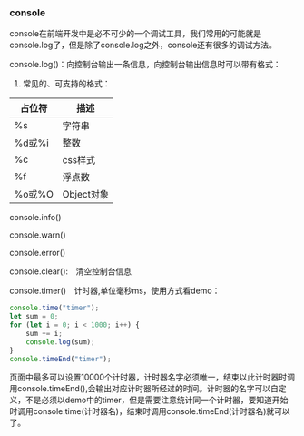 ### console

console在前端开发中是必不可少的一个调试工具，我们常用的可能就是console.log了，但是除了console.log之外，console还有很多的调试方法。

console.log()：向控制台输出一条信息，向控制台输出信息时可以带有格式：

1. 常见的、可支持的格式：

| 占位符 | 描述 |
| --- | --- |
| %s | 字符串 |
| %d或%i | 整数 |
| %c | css样式 |
| %f | 浮点数 |
| %o或%O | Object对象 |


console.info()

console.warn()

console.error()

console.clear():　清空控制台信息

console.timer()　计时器,单位毫秒ms，使用方式看demo：

```javascript
console.time("timer");
let sum = 0;
for (let i = 0; i < 1000; i++) {
    sum += i;
    console.log(sum);
}
console.timeEnd("timer");
```

页面中最多可以设置10000个计时器，计时器名字必须唯一，结束以此计时器时调用console.timeEnd(),会输出对应计时器所经过的时间。计时器的名字可以自定义，不是必须以demo中的timer，但是需要注意统计同一个计时器，要知道开始时调用console.time(计时器名)，结束时调用console.timeEnd(计时器名)就可以了。